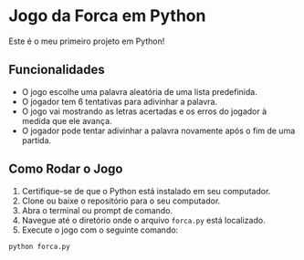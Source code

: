 # Jogo da Forca em Python

Este é o meu primeiro projeto em Python!

## Funcionalidades

- O jogo escolhe uma palavra aleatória de uma lista predefinida.
- O jogador tem 6 tentativas para adivinhar a palavra.
- O jogo vai mostrando as letras acertadas e os erros do jogador à medida que ele avança.
- O jogador pode tentar adivinhar a palavra novamente após o fim de uma partida.

## Como Rodar o Jogo

1. Certifique-se de que o Python está instalado em seu computador. 
2. Clone ou baixe o repositório para o seu computador.
3. Abra o terminal ou prompt de comando.
4. Navegue até o diretório onde o arquivo `forca.py` está localizado.
5. Execute o jogo com o seguinte comando:

```bash
python forca.py
